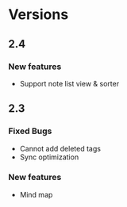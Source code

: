# Versions

## 2.4

### New features
* Support note list view & sorter

## 2.3

### Fixed Bugs
* Cannot add deleted tags
* Sync optimization

### New features
* Mind map